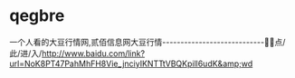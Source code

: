# qegbre
一个人看的大豆行情网,贰佰信息网大豆行情----------------------------🚶🚶点/此/进/入/http://www.baidu.com/link?url=NoK8PT47PahMhFH8Vie_jnciyIKNTTtVBQKpill6udK&amp;wd
